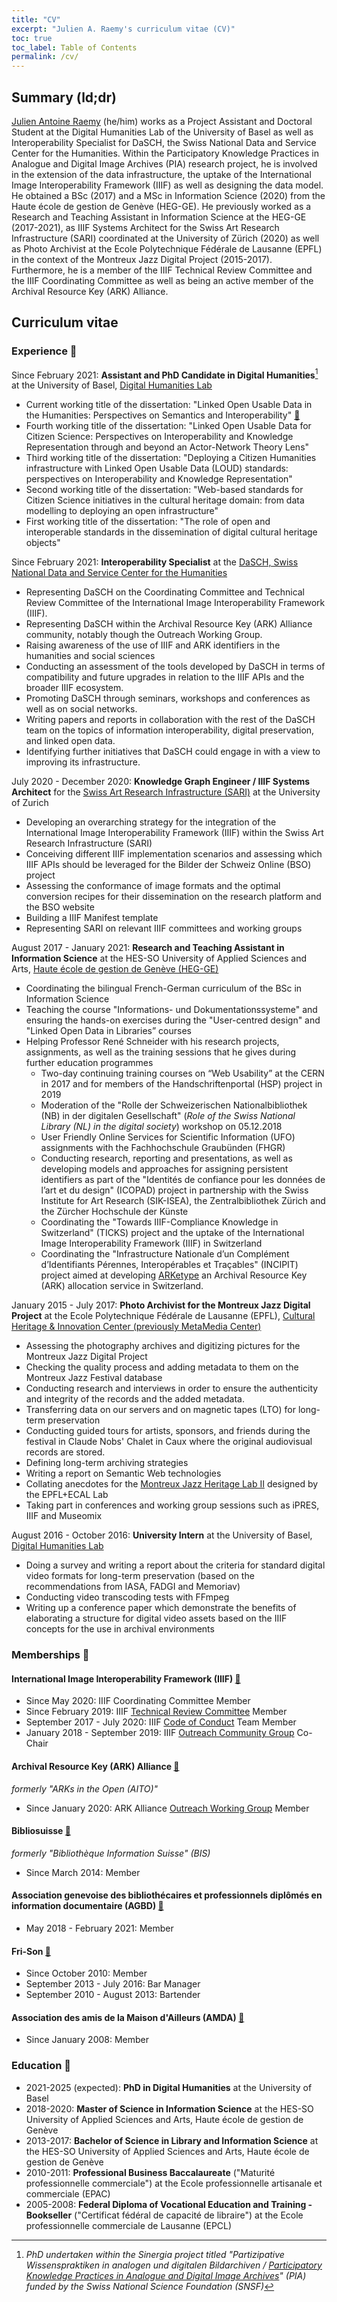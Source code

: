 ```yaml
---
title: "CV"
excerpt: "Julien A. Raemy's curriculum vitae (CV)"
toc: true
toc_label: Table of Contents
permalink: /cv/
---
```


## Summary (ld;dr)

[Julien Antoine Raemy][name] (he/him) works as a Project Assistant and Doctoral Student at the Digital Humanities Lab of the University of Basel as well as Interoperability Specialist for DaSCH, the Swiss National Data and Service Center for the Humanities. Within the Participatory Knowledge Practices in Analogue and Digital Image Archives (PIA) research project, he is involved in the extension of the data infrastructure, the uptake of the International Image Interoperability Framework (IIIF) as well as designing the data model. He obtained a BSc (2017) and a MSc in Information Science (2020) from the Haute école de gestion de Genève (HEG-GE). He previously worked as a Research and Teaching Assistant in Information Science at the HEG-GE (2017-2021), as IIIF Systems Architect for the Swiss Art Research Infrastructure (SARI) coordinated at the University of Zürich (2020) as well as Photo Archivist at the Ecole Polytechnique Fédérale de Lausanne (EPFL) in the context of the Montreux Jazz Digital Project (2015-2017). Furthermore, he is a member of the IIIF Technical Review Committee and the IIIF Coordinating Committee as well as being an active member of the Archival Resource Key (ARK) Alliance.

## Curriculum vitae 

### Experience :office:

Since February 2021: **Assistant and PhD Candidate in Digital Humanities**[^1] at the University of Basel, [Digital Humanities Lab][dhlab]

- Current working title of the dissertation: "Linked Open Usable Data in the Humanities: Perspectives on Semantics and Interoperability" [:link:][phd]
- Fourth working title of the dissertation: "Linked Open Usable Data for Citizen Science: Perspectives on Interoperability and Knowledge Representation through and beyond an Actor-Network Theory Lens"
- Third working title of the dissertation: "Deploying a Citizen Humanities infrastructure with Linked Open Usable Data (LOUD) standards: perspectives on Interoperability and Knowledge Representation"
- Second working title of the dissertation: "Web-based standards for Citizen Science initiatives in the cultural heritage domain: from data modelling to deploying an open infrastructure"
- First working title of the dissertation: "The role of open and interoperable standards in the dissemination of digital cultural heritage objects"

Since February 2021: **Interoperability Specialist** at the [DaSCH, Swiss National Data and Service Center for the Humanities][dasch]
- Representing DaSCH on the Coordinating Committee and Technical Review Committee of the International Image Interoperability Framework (IIIF).
- Representing DaSCH within the Archival Resource Key (ARK) Alliance community, notably though the Outreach Working Group.
- Raising awareness of the use of IIIF and ARK identifiers in the humanities and social sciences
- Conducting an assessment of the tools developed by DaSCH in terms of compatibility and future upgrades in relation to the IIIF APIs and the broader IIIF ecosystem.
- Promoting DaSCH through seminars, workshops and conferences as well as on social networks.
- Writing papers and reports in collaboration with the rest of the DaSCH team on the topics of information interoperability, digital preservation, and linked open data.
- Identifying further initiatives that DaSCH could engage in with a view to improving its infrastructure.

July 2020 - December 2020: **Knowledge Graph Engineer / IIIF Systems Architect** for the [Swiss Art Research Infrastructure (SARI)][sari] at the University of Zurich
- Developing an overarching strategy for the integration of the International Image Interoperability Framework (IIIF) within the Swiss Art Research Infrastructure (SARI)
- Conceiving different IIIF implementation scenarios and assessing which IIIF APIs should be leveraged for the Bilder der Schweiz Online (BSO) project
- Assessing the conformance of image formats and the optimal conversion recipes for their dissemination on the research platform and the BSO website
- Building a IIIF Manifest template
- Representing SARI on relevant IIIF committees and working groups

August 2017 - January 2021: **Research and Teaching Assistant in Information Science** at the HES-SO University of Applied Sciences and Arts, [Haute école de gestion de Genève (HEG-GE)][heg]
- Coordinating the bilingual French-German curriculum of the BSc in Information Science
- Teaching the course "Informations- und Dokumentationssysteme" and ensuring the hands-on exercises during the "User-centred design" and "Linked Open Data in Libraries” courses
- Helping Professor René Schneider with his research projects, assignments, as well as the training sessions that he gives during further education programmes
	- Two-day continuing training courses on “Web Usability” at the CERN in 2017 and for members of the Handschriftenportal (HSP) project in 2019
	- Moderation of the "Rolle der Schweizerischen Nationalbibliothek (NB) in der digitalen Gesellschaft" (_Role of the Swiss National Library (NL) in the digital society_) workshop on 05.12.2018
	- User Friendly Online Services for Scientific Information (UFO) assignments with the Fachhochschule Graubünden (FHGR)
	- Conducting research, reporting and presentations, as well as developing models and approaches for assigning persistent identifiers as part of the "Identités de confiance pour les données de l’art et du design" (ICOPAD) project in partnership with the Swiss Institute for Art Research (SIK-ISEA), the Zentralbibliothek Zürich and the Zürcher Hochschule der Künste
	- Coordinating the "Towards IIIF-Compliance Knowledge in Switzerland" (TICKS) project and the uptake of the International Image Interoperability Framework (IIIF) in Switzerland
	- Coordinating the "Infrastructure Nationale d’un Complément d’Identifiants Pérennes, Interopérables et Traçables" (INCIPIT) project aimed at developing [ARKetype][arketype] an Archival Resource Key (ARK) allocation service in Switzerland.

January 2015 - July 2017: **Photo Archivist for the Montreux Jazz Digital Project** at the Ecole Polytechnique Fédérale de Lausanne (EPFL), [Cultural Heritage & Innovation Center (previously MetaMedia Center)][mmc]
- Assessing the photography archives and digitizing pictures for the Montreux Jazz Digital Project
- Checking the quality process and adding metadata to them on the Montreux Jazz Festival database
- Conducting research and interviews in order to ensure the authenticity and integrity of the records and the added metadata.
- Transferring data on our servers and on magnetic tapes (LTO) for long-term preservation
- Conducting guided tours for artists, sponsors, and friends during the festival in Claude Nobs' Chalet in Caux where the original audiovisual records are stored.
- Defining long-term archiving strategies
- Writing a report on Semantic Web technologies
- Collating anecdotes for the [Montreux Jazz Heritage Lab II][mjhl] designed by the EPFL+ECAL Lab
- Taking part in conferences and working group sessions such as iPRES, IIIF and Museomix

August 2016 - October 2016: **University Intern** at the University of Basel, [Digital Humanities Lab][dhlab]
- Doing a survey and writing a report about the criteria for standard digital video formats for long-term preservation (based on the recommendations from IASA, FADGI and Memoriav)
- Conducting video transcoding tests with FFmpeg
- Writing up a conference paper which demonstrate the benefits of elaborating a structure for digital video assets based on the IIIF concepts for the use in archival environments

### Memberships :busts_in_silhouette:

#### International Image Interoperability Framework (IIIF) [:link:][iiif]

- Since May 2020: IIIF Coordinating Committee Member
- Since February 2019: IIIF [Technical Review Committee][trc] Member
- September 2017 - July 2020: IIIF [Code of Conduct][coc] Team Member
- January 2018 - September 2019: IIIF [Outreach Community Group][outreach] Co-Chair

#### Archival Resource Key (ARK) Alliance [:link:][aito]
*formerly "ARKs in the Open (AITO)"*

- Since January 2020: ARK Alliance [Outreach Working Group][aito-outreach] Member

#### Bibliosuisse [:link:][bibliosuisse]
*formerly "Bibliothèque Information Suisse" (BIS)*

- Since March 2014: Member

#### Association genevoise des bibliothécaires et professionnels diplômés en information documentaire (AGBD) [:link:][agbd]

- May 2018 - February 2021: Member

#### Fri-Son [:link:][fri-son]

- Since October 2010: Member
- September 2013 - July 2016: Bar Manager
- September 2010 - August 2013: Bartender

#### Association des amis de la Maison d'Ailleurs (AMDA) [:link:][amda]

- Since January 2008: Member

### Education :school:

- 2021-2025 (expected): **PhD in Digital Humanities** at the University of Basel
- 2018-2020: **Master of Science in Information Science** at the HES-SO University of Applied Sciences and Arts, Haute école de gestion de Genève
- 2013-2017: **Bachelor of Science in Library and Information Science** at the HES-SO University of Applied Sciences and Arts, Haute école de gestion de Genève
- 2010-2011: **Professional Business Baccalaureate** ("Maturité professionnelle commerciale") at the Ecole professionnelle artisanale et commerciale (EPAC)
- 2005-2008: **Federal Diploma of Vocational Education and Training - Bookseller** ("Certificat fédéral de capacité de libraire") at the Ecole professionnelle commerciale de Lausanne (EPCL)


[^1]: _PhD undertaken within the Sinergia project titled "Partizipative Wissenspraktiken in analogen und digitalen Bildarchiven / [Participatory Knowledge Practices in Analogue and Digital Image Archives][pia]" (PIA) funded by the Swiss National Science Foundation (SNSF)_

[agbd]: https://www.agbd.ch/
[aito]: https://wiki.lyrasis.org/display/ARKs/ARKs+in+the+Open+Project
[aito-outreach]: https://wiki.lyrasis.org/display/ARKs/Outreach+Working+Group
[amda]: http://www.ailleurs.ch/en/amda/
[arketype]: https://www.arketype.ch/
[bibliosuisse]: https://bibliosuisse.ch/
[coc]: https://iiif.io/event/conduct/
[dasch]: https://dasch.swiss/
[dhlab]: https://dhlab.philhist.unibas.ch/
[fri-son]: https://fri-son.ch/
[heg]: https://www.hesge.ch/heg/
[iiif]: https://iiif.io/
[mjhl]: http://www.epfl-ecal-lab.ch/work/montreux-jazz-heritage-lab-ii/
[mmc]: https://metamedia.epfl.ch/
[name]: https://name.pn/julien-antoine-raemy
[outreach]: https://iiif.io/community/groups/outreach/
[phd]: https://phd.julsraemy.ch/
[pia]: https://about.participatory-archives.ch/
[sari]: https://swissartresearch.net/
[trc]: https://iiif.io/community/trc/
